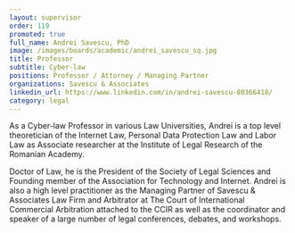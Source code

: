 ```yaml
---
layout: supervisor
order: 119
promoted: true
full_name: Andrei Savescu, PhD
image: /images/boards/academic/andrei_savescu_sq.jpg
title: Professor
subtitle: Cyber-law
positions: Professor / Attorney / Managing Partner
organizations: Savescu & Associates
linkedin_url: https://www.linkedin.com/in/andrei-savescu-80366418/
category: legal
---
```

As a Cyber-law Professor in various Law Universities, Andrei is a top level theoretician of the Internet Law, Personal Data Protection Law and Labor Law as Associate researcher at the Institute of Legal Research of the Romanian Academy. 

Doctor of Law, he is the President of the Society of Legal Sciences and Founding member of the Association for Technology and Internet. Andrei is also a high level practitioner as the Managing Partner of Savescu & Associates Law Firm and Arbitrator at The Court of International Commercial Arbitration attached to the CCIR as well as the coordinator and speaker of a large number of legal conferences, debates, and workshops. 
